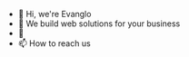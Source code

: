 - 👋 Hi, we're Evanglo
- 👀 We build web solutions for your business
- 🌱
- 📫 How to reach us 

<!---
evanglo/evanglo is a ✨ special ✨ repository because its `README.md` (this file) appears on your GitHub profile.
You can click the Preview link to take a look at your changes.
--->
